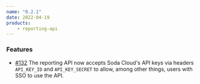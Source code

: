 ```yaml
---
name: "0.2.1"
date: 2022-04-19
products:
    - reporting-api
---
```


### Features

- [#132](https://github.com/sodadata/reporting/issues/132) The reporting API now accepts Soda Cloud's API keys via headers `API_KEY_ID` and `API_KEY_SECRET` to allow, among other things, users with SSO to use the API.
